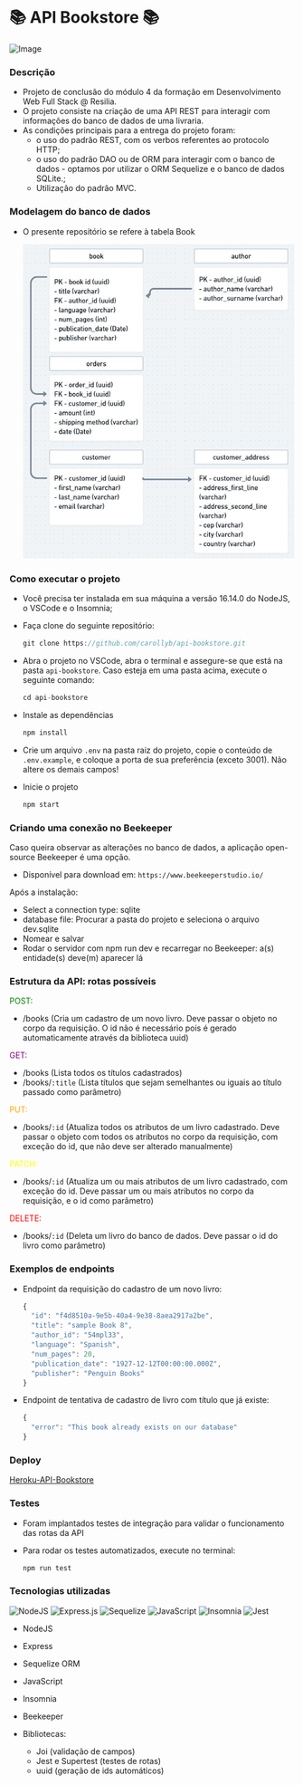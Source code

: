 # 📚 API Bookstore 📚

  ![Image](./public/images/library.jpg)
### Descrição

 - Projeto de conclusão do módulo 4 da formação em Desenvolvimento Web Full Stack @ Resilia. 
 - O projeto consiste na criação de uma API REST para interagir com informações do banco de dados de uma livraria. 
 - As condições principais para a entrega do projeto foram: 
   - o uso do padrão REST, com os verbos referentes ao protocolo HTTP; 
   - o uso do padrão DAO ou de ORM para interagir com o banco de dados - optamos por utilizar o ORM Sequelize e o banco de dados SQLite.;
   - Utilização do padrão MVC. 

### Modelagem do banco de dados

- O presente repositório se refere à tabela Book
  
  ![Image](./public/images/db-base.JPG)

### Como executar o projeto
- Você precisa ter instalada em sua máquina a versão 16.14.0 do NodeJS, o VSCode e o Insomnia;
- Faça clone do seguinte repositório:
 
    ```js
    git clone https://github.com/carollyb/api-bookstore.git
    ```

- Abra o projeto no VSCode, abra o terminal e assegure-se que está na pasta `api-bookstore`. Caso esteja em uma pasta acima, execute o seguinte comando:
  ```js
  cd api-bookstore
-  Instale as dependências
     ```js
     npm install
- Crie um arquivo `.env` na pasta raiz do projeto, copie o conteúdo de `.env.example`, e coloque a porta de sua preferência (exceto 3001). Não altere os demais campos!
- Inicie o projeto
   ```js
   npm start
### Criando uma conexão no Beekeeper

  Caso queira observar as alterações no banco de dados, a aplicação open-source Beekeeper é uma opção.
  - Disponível para download em: `https://www.beekeeperstudio.io/`
  
  Após a instalação:
- Select a connection type: sqlite
- database file: Procurar a pasta do projeto e seleciona o arquivo dev.sqlite
- Nomear e salvar
- Rodar o servidor com npm run dev e recarregar no Beekeeper: a(s) entidade(s) deve(m) aparecer lá

### Estrutura da API: rotas possíveis
<span style="color: green"> POST: </span>
  - /books (Cria um cadastro de um novo livro. Deve passar o objeto no corpo da requisição. O id não é necessário pois é gerado automaticamente através da biblioteca uuid)
  
<span style="color: purple"> GET: </span> 
  - /books (Lista todos os títulos cadastrados)
  - /books/`:title` (Lista títulos que sejam semelhantes ou iguais ao título passado como parâmetro)

<span style="color: orange"> PUT: </span>
  - /books/`:id` (Atualiza todos os atributos de um livro cadastrado. Deve passar o objeto com todos os atributos no corpo da requisição, com exceção do id, que não deve ser alterado manualmente)

<span style="color: yellow"> PATCH: </span>
  - /books/`:id` (Atualiza um ou mais atributos de um livro cadastrado, com exceção do id. Deve passar um ou mais atributos no corpo da requisição, e o id como parâmetro)

<span style="color: red"> DELETE: </span>
  - /books/`:id` (Deleta um livro do banco de dados. Deve passar o id do livro como parâmetro)

### Exemplos de endpoints
- Endpoint da requisição do cadastro de um novo livro:
  ```js
  {
	"id": "f4d8510a-9e5b-40a4-9e38-8aea2917a2be",
	"title": "sample Book 8",
	"author_id": "54mpl33",
	"language": "Spanish",
	"num_pages": 20,
	"publication_date": "1927-12-12T00:00:00.000Z",
	"publisher": "Penguin Books"
  }
  ```
- Endpoint de tentativa de cadastro de livro com título que já existe:
  ```js
  {
	"error": "This book already exists on our database"
  }
  ```

### Deploy

[Heroku-API-Bookstore](https://api-bookstore-resilia.herokuapp.com/)
### Testes
- Foram implantados testes de integração para validar o funcionamento das rotas da API
- Para rodar os testes automatizados, execute no terminal:

  ```js
  npm run test
### Tecnologias utilizadas

![NodeJS](https://img.shields.io/badge/node.js-6DA55F?style=for-the-badge&logo=node.js&logoColor=white)
![Express.js](https://img.shields.io/badge/express.js-%23404d59.svg?style=for-the-badge&logo=express&logoColor=%2361DAFB)
![Sequelize](https://img.shields.io/badge/Sequelize-52B0E7?style=for-the-badge&logo=Sequelize&logoColor=white)
![JavaScript](https://img.shields.io/badge/javascript-%23323330.svg?style=for-the-badge&logo=javascript&logoColor=%23F7DF1E)
![Insomnia](https://img.shields.io/badge/Insomnia-black?style=for-the-badge&logo=insomnia&logoColor=5849BE)
![Jest](https://img.shields.io/badge/-jest-%23C21325?style=for-the-badge&logo=jest&logoColor=white)

- NodeJS
- Express
- Sequelize ORM
- JavaScript
- Insomnia
- Beekeeper

- Bibliotecas: 
  - Joi (validação de campos)
  - Jest e Supertest (testes de rotas)
  - uuid (geração de ids automáticos)

